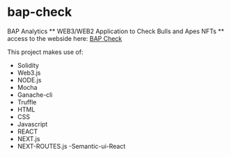 # bap-check
BAP Analytics
** WEB3/WEB2 Application to Check Bulls and Apes NFTs **
access to the webside here: [BAP Check](https://bap-check.vercel.app/)

This project makes use of: 
- Solidity
- Web3.js
- NODE.js
- Mocha
- Ganache-cli
- Truffle
- HTML
- CSS
- Javascript
- REACT
- NEXT.js
- NEXT-ROUTES.js
-Semantic-ui-React
